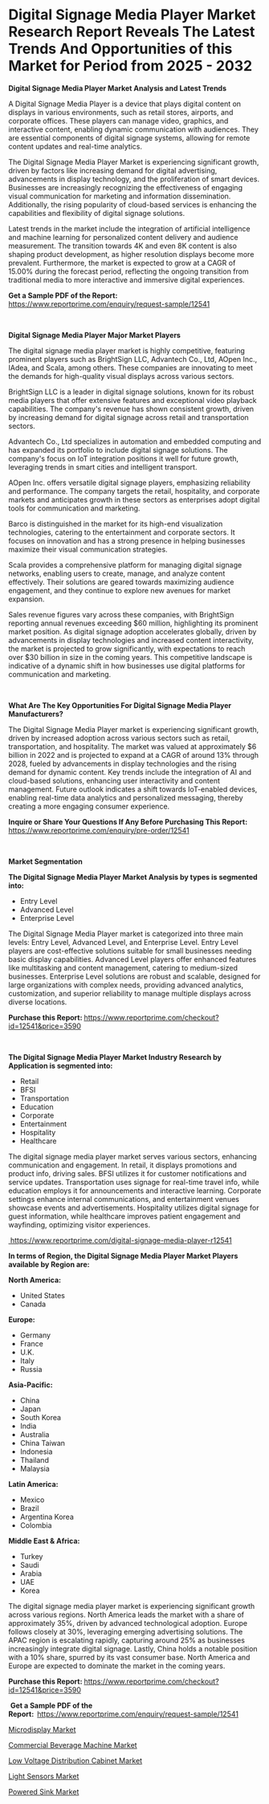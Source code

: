 <p><h1>Digital Signage Media Player Market Research Report Reveals The Latest Trends And Opportunities of this Market for Period from 2025 - 2032</h1></p><p><strong>Digital Signage Media Player Market Analysis and Latest Trends</strong></p>
<p><p>A Digital Signage Media Player is a device that plays digital content on displays in various environments, such as retail stores, airports, and corporate offices. These players can manage video, graphics, and interactive content, enabling dynamic communication with audiences. They are essential components of digital signage systems, allowing for remote content updates and real-time analytics.</p><p>The Digital Signage Media Player Market is experiencing significant growth, driven by factors like increasing demand for digital advertising, advancements in display technology, and the proliferation of smart devices. Businesses are increasingly recognizing the effectiveness of engaging visual communication for marketing and information dissemination. Additionally, the rising popularity of cloud-based services is enhancing the capabilities and flexibility of digital signage solutions.</p><p>Latest trends in the market include the integration of artificial intelligence and machine learning for personalized content delivery and audience measurement. The transition towards 4K and even 8K content is also shaping product development, as higher resolution displays become more prevalent. Furthermore, the market is expected to grow at a CAGR of 15.00% during the forecast period, reflecting the ongoing transition from traditional media to more interactive and immersive digital experiences.</p></p>
<p><strong>Get a Sample PDF of the Report:&nbsp;</strong> <a href="https://www.reportprime.com/enquiry/request-sample/12541?utm_campaign=2217&utm_medium=2&utm_source=Github&utm_content=ia&utm_term=18032025&utm_id=digital-signage-media-player">https://www.reportprime.com/enquiry/request-sample/12541</a></p>
<p>&nbsp;</p>
<p><strong>Digital Signage Media Player Major Market Players</strong></p>
<p><p>The digital signage media player market is highly competitive, featuring prominent players such as BrightSign LLC, Advantech Co., Ltd, AOpen Inc., IAdea, and Scala, among others. These companies are innovating to meet the demands for high-quality visual displays across various sectors.</p><p>BrightSign LLC is a leader in digital signage solutions, known for its robust media players that offer extensive features and exceptional video playback capabilities. The company's revenue has shown consistent growth, driven by increasing demand for digital signage across retail and transportation sectors.</p><p>Advantech Co., Ltd specializes in automation and embedded computing and has expanded its portfolio to include digital signage solutions. The company's focus on IoT integration positions it well for future growth, leveraging trends in smart cities and intelligent transport.</p><p>AOpen Inc. offers versatile digital signage players, emphasizing reliability and performance. The company targets the retail, hospitality, and corporate markets and anticipates growth in these sectors as enterprises adopt digital tools for communication and marketing.</p><p>Barco is distinguished in the market for its high-end visualization technologies, catering to the entertainment and corporate sectors. It focuses on innovation and has a strong presence in helping businesses maximize their visual communication strategies.</p><p>Scala provides a comprehensive platform for managing digital signage networks, enabling users to create, manage, and analyze content effectively. Their solutions are geared towards maximizing audience engagement, and they continue to explore new avenues for market expansion.</p><p>Sales revenue figures vary across these companies, with BrightSign reporting annual revenues exceeding $60 million, highlighting its prominent market position. As digital signage adoption accelerates globally, driven by advancements in display technologies and increased content interactivity, the market is projected to grow significantly, with expectations to reach over $30 billion in size in the coming years. This competitive landscape is indicative of a dynamic shift in how businesses use digital platforms for communication and marketing.</p></p>
<p>&nbsp;</p>
<p><strong>What Are The Key Opportunities For Digital Signage Media Player Manufacturers?</strong></p>
<p><p>The Digital Signage Media Player market is experiencing significant growth, driven by increased adoption across various sectors such as retail, transportation, and hospitality. The market was valued at approximately $6 billion in 2022 and is projected to expand at a CAGR of around 13% through 2028, fueled by advancements in display technologies and the rising demand for dynamic content. Key trends include the integration of AI and cloud-based solutions, enhancing user interactivity and content management. Future outlook indicates a shift towards IoT-enabled devices, enabling real-time data analytics and personalized messaging, thereby creating a more engaging consumer experience.</p></p>
<p><strong>Inquire or Share Your Questions If Any Before Purchasing This Report:</strong> <a href="https://www.reportprime.com/enquiry/pre-order/12541?utm_campaign=2217&utm_medium=2&utm_source=Github&utm_content=ia&utm_term=18032025&utm_id=digital-signage-media-player">https://www.reportprime.com/enquiry/pre-order/12541</a></p>
<p>&nbsp;</p>
<p><strong>Market Segmentation</strong></p>
<p><strong>The Digital Signage Media Player Market Analysis by types is segmented into:</strong></p>
<p><ul><li>Entry Level</li><li>Advanced Level</li><li>Enterprise Level</li></ul></p>
<p><p>The Digital Signage Media Player market is categorized into three main levels: Entry Level, Advanced Level, and Enterprise Level. Entry Level players are cost-effective solutions suitable for small businesses needing basic display capabilities. Advanced Level players offer enhanced features like multitasking and content management, catering to medium-sized businesses. Enterprise Level solutions are robust and scalable, designed for large organizations with complex needs, providing advanced analytics, customization, and superior reliability to manage multiple displays across diverse locations.</p></p>
<p><strong>Purchase this Report:&nbsp;</strong><a href="https://www.reportprime.com/checkout?id=12541&price=3590&utm_campaign=2217&utm_medium=2&utm_source=Github&utm_content=ia&utm_term=18032025&utm_id=digital-signage-media-player">https://www.reportprime.com/checkout?id=12541&price=3590</a></p>
<p>&nbsp;</p>
<p><strong>The Digital Signage Media Player Market Industry Research by Application is segmented into:</strong></p>
<p><ul><li>Retail</li><li>BFSI</li><li>Transportation</li><li>Education</li><li>Corporate</li><li>Entertainment</li><li>Hospitality</li><li>Healthcare</li></ul></p>
<p><p>The digital signage media player market serves various sectors, enhancing communication and engagement. In retail, it displays promotions and product info, driving sales. BFSI utilizes it for customer notifications and service updates. Transportation uses signage for real-time travel info, while education employs it for announcements and interactive learning. Corporate settings enhance internal communications, and entertainment venues showcase events and advertisements. Hospitality utilizes digital signage for guest information, while healthcare improves patient engagement and wayfinding, optimizing visitor experiences.</p></p>
<p><a href="https://www.reportprime.com/digital-signage-media-player-r12541?utm_campaign=2217&utm_medium=2&utm_source=Github&utm_content=ia&utm_term=18032025&utm_id=digital-signage-media-player">&nbsp;https://www.reportprime.com/digital-signage-media-player-r12541</a></p>
<p><strong>In terms of Region, the Digital Signage Media Player Market Players available by Region are:</strong></p>
<p>
    <p> <strong> North America: </strong>
        <ul>
            <li>United States</li>
            <li>Canada</li>
        </ul>
        </p> 
    <p> <strong> Europe: </strong>
        <ul>
            <li>Germany</li>
            <li>France</li>
            <li>U.K.</li>
            <li>Italy</li>
            <li>Russia</li>
        </ul>
        </p> 
    <p> <strong> Asia-Pacific: </strong>
        <ul>
            <li>China</li>
            <li>Japan</li>
            <li>South Korea</li>
            <li>India</li>
            <li>Australia</li>
            <li>China Taiwan</li>
            <li>Indonesia</li>
            <li>Thailand</li>
            <li>Malaysia</li>
        </ul>
        </p> 
    <p> <strong> Latin America: </strong>
        <ul>
            <li>Mexico</li>
            <li>Brazil</li>
            <li>Argentina Korea</li>
            <li>Colombia</li>
        </ul>
        </p> 
    <p> <strong> Middle East & Africa: </strong>
        <ul>
            <li>Turkey</li>
            <li>Saudi</li>
            <li>Arabia</li>
            <li>UAE</li>
            <li>Korea</li>
        </ul>
    </p>
    </p>
<p><p>The digital signage media player market is experiencing significant growth across various regions. North America leads the market with a share of approximately 35%, driven by advanced technological adoption. Europe follows closely at 30%, leveraging emerging advertising solutions. The APAC region is escalating rapidly, capturing around 25% as businesses increasingly integrate digital signage. Lastly, China holds a notable position with a 10% share, spurred by its vast consumer base. North America and Europe are expected to dominate the market in the coming years.</p></p>
<p><strong>Purchase this Report: </strong><a href="https://www.reportprime.com/checkout?id=12541&price=3590&utm_campaign=2217&utm_medium=2&utm_source=Github&utm_content=ia&utm_term=18032025&utm_id=digital-signage-media-player">https://www.reportprime.com/checkout?id=12541&price=3590</a></p>
<p>&nbsp;<strong>Get a Sample PDF of the Report:&nbsp;&nbsp;</strong><a href="https://www.reportprime.com/enquiry/request-sample/12541?utm_campaign=2217&utm_medium=2&utm_source=Github&utm_content=ia&utm_term=18032025&utm_id=digital-signage-media-player">https://www.reportprime.com/enquiry/request-sample/12541</a></p>
<p><strong></strong></p>
<p><p><a href="https://github.com/safurdorthu8/Market-Research-Report-List-1/blob/main/microdisplay-market.md?utm_campaign=2217&utm_medium=2&utm_source=Github&utm_content=ia&utm_term=18032025&utm_id=digital-signage-media-player">Microdisplay Market</a></p><p><a href="https://www.linkedin.com/pulse/commercial-beverage-machine-market-report-2025-2032-cagr-analysis-xgque?utm_campaign=2217&utm_medium=2&utm_source=Github&utm_content=ia&utm_term=18032025&utm_id=digital-signage-media-player">Commercial Beverage Machine Market</a></p><p><a href="https://www.linkedin.com/pulse/comprehensive-breakdown-low-voltage-distribution-cabinet-1473e?utm_campaign=2217&utm_medium=2&utm_source=Github&utm_content=ia&utm_term=18032025&utm_id=digital-signage-media-player">Low Voltage Distribution Cabinet Market</a></p><p><a href="https://github.com/bettysbozer/Market-Research-Report-List-1/blob/main/light-sensors-market.md?utm_campaign=2217&utm_medium=2&utm_source=Github&utm_content=ia&utm_term=18032025&utm_id=digital-signage-media-player">Light Sensors Market</a></p><p><a href="https://www.linkedin.com/pulse/powered-sink-market-size-demand-supply-situation-share-kmpoe?utm_campaign=2217&utm_medium=2&utm_source=Github&utm_content=ia&utm_term=18032025&utm_id=digital-signage-media-player">Powered Sink Market</a></p></p>